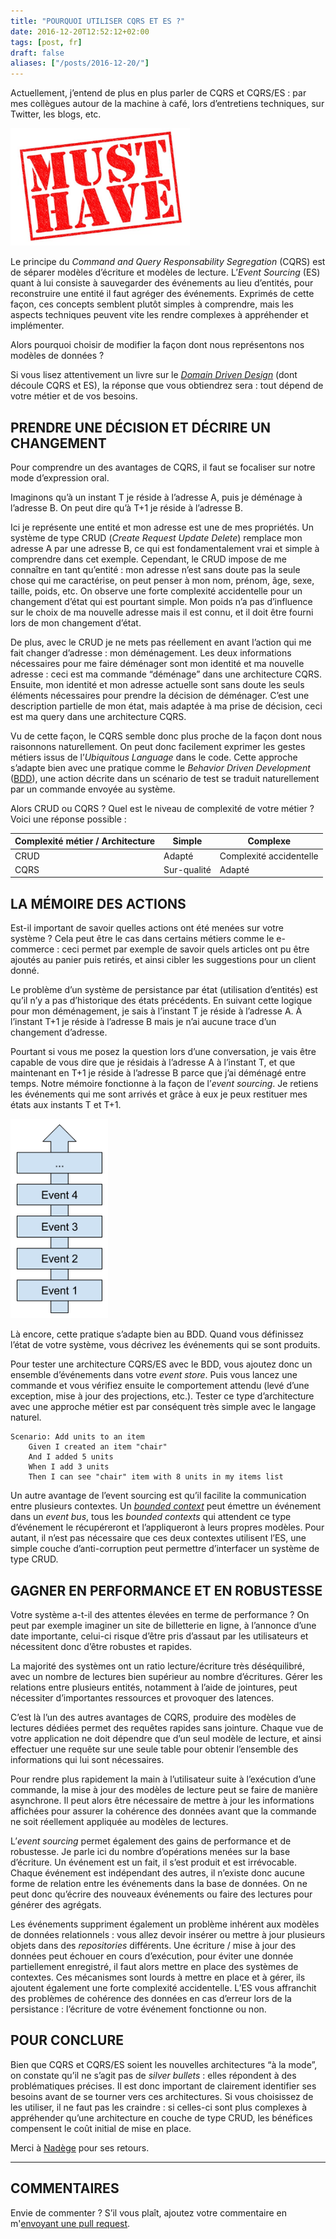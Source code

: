 ```yaml
---
title: "POURQUOI UTILISER CQRS ET ES ?"
date: 2016-12-20T12:52:12+02:00
tags: [post, fr]
draft: false
aliases: ["/posts/2016-12-20/"]
---
```


Actuellement, j’entend de plus en plus parler de CQRS et CQRS/ES&nbsp;: par mes collègues autour de la machine à café, lors d’entretiens techniques, sur Twitter, les blogs, etc.

![Tampon "Must have"](1.png)

Le principe du *Command and Query Responsability Segregation* (CQRS) est de séparer modèles d’écriture et modèles de lecture. L’*Event Sourcing* (ES) quant à lui consiste à sauvegarder des événements au lieu d’entités, pour reconstruire une entité il faut agréger des événements. Exprimés de cette façon, ces concepts semblent plutôt simples à comprendre, mais les aspects techniques peuvent vite les rendre complexes à appréhender et implémenter.

Alors pourquoi choisir de modifier la façon dont nous représentons nos modèles de données&nbsp;?

Si vous lisez attentivement un livre sur le *[Domain Driven Design](https://en.wikipedia.org/wiki/Domain-driven_design)* (dont découle CQRS et ES), la réponse que vous obtiendrez sera&nbsp;: tout dépend de votre métier et de vos besoins.

## PRENDRE UNE DÉCISION ET DÉCRIRE UN CHANGEMENT

Pour comprendre un des avantages de CQRS, il faut se focaliser sur notre mode d’expression oral.

Imaginons qu’à un instant T je réside à l’adresse A, puis je déménage à l’adresse B. On peut dire qu’à T+1 je réside à l’adresse B.

Ici je représente une entité et mon adresse est une de mes propriétés. Un système de type CRUD (*Create Request Update Delete*) remplace mon adresse A par une adresse B, ce qui est fondamentalement vrai et simple à comprendre dans cet exemple. Cependant, le CRUD impose de me connaître en tant qu’entité&nbsp;: mon adresse n’est sans doute pas la seule chose qui me caractérise, on peut penser à mon nom, prénom, âge, sexe, taille, poids, etc. On observe une forte complexité accidentelle pour un changement d’état qui est pourtant simple. Mon poids n’a pas d’influence sur le choix de ma nouvelle adresse mais il est connu, et il doit être fourni lors de mon changement d’état.

De plus, avec le CRUD je ne mets pas réellement en avant l’action qui me fait changer d’adresse&nbsp;: mon déménagement. Les deux informations nécessaires pour me faire déménager sont mon identité et ma nouvelle adresse&nbsp;: ceci est ma commande “déménage” dans une architecture CQRS. Ensuite, mon identité et mon adresse actuelle sont sans doute les seuls éléments nécessaires pour prendre la décision de déménager. C’est une description partielle de mon état, mais adaptée à ma prise de décision, ceci est ma query dans une architecture CQRS.

Vu de cette façon, le CQRS semble donc plus proche de la façon dont nous raisonnons naturellement. On peut donc facilement exprimer les gestes métiers issus de l’*Ubiquitous Language* dans le code. Cette approche s’adapte bien avec une pratique comme le *Behavior Driven Development* ([BDD](https://fr.wikipedia.org/wiki/Behavior_driven_development)), une action décrite dans un scénario de test se traduit naturellement par un commande envoyée au système.

Alors CRUD ou CQRS&nbsp;? Quel est le niveau de complexité de votre métier&nbsp;? Voici une réponse possible&nbsp;:

| Complexité métier / Architecture | Simple | Complexe |
| - | - | - |
| CRUD | Adapté | Complexité accidentelle |
| CQRS | Sur-qualité | Adapté |

## LA MÉMOIRE DES ACTIONS

Est-il important de savoir quelles actions ont été menées sur votre système&nbsp;? Cela peut être le cas dans certains métiers comme le e-commerce&nbsp;: ceci permet par exemple de savoir quels articles ont pu être ajoutés au panier puis retirés, et ainsi cibler les suggestions pour un client donné.

Le problème d’un système de persistance par état (utilisation d’entités) est qu’il n’y a pas d’historique des états précédents. En suivant cette logique pour mon déménagement, je sais à l’instant T je réside à l’adresse A. À l’instant T+1 je réside à l’adresse B mais je n’ai aucune trace d’un changement d’adresse.

Pourtant si vous me posez la question lors d’une conversation, je vais être capable de vous dire que je résidais à l’adresse A à l’instant T, et que maintenant en T+1 je réside à l’adresse B parce que j’ai déménagé entre temps. Notre mémoire fonctionne à la façon de l’*event sourcing*. Je retiens les événements qui me sont arrivés et grâce à eux je peux restituer mes états aux instants T et T+1.

![Pile d'événements](2.png)

Là encore, cette pratique s’adapte bien au BDD. Quand vous définissez l’état de votre système, vous décrivez les événements qui se sont produits.

Pour tester une architecture CQRS/ES avec le BDD, vous ajoutez donc un ensemble d’événements dans votre *event store*. Puis vous lancez une commande et vous vérifiez ensuite le comportement attendu (levé d’une exception, mise à jour des projections, etc.). Tester ce type d’architecture avec une approche métier est par conséquent très simple avec le langage naturel.

```Gherkin
Scenario: Add units to an item
    Given I created an item "chair"
    And I added 5 units
    When I add 3 units
    Then I can see "chair" item with 8 units in my items list
```

Un autre avantage de l’event sourcing est qu’il facilite la communication entre plusieurs contextes. Un *[bounded context](http://martinfowler.com/bliki/BoundedContext.html)* peut émettre un événement dans un *event bus*, tous les *bounded contexts* qui attendent ce type d’événement le récupéreront et l’appliqueront à leurs propres modèles. Pour autant, il n’est pas nécessaire que ces deux contextes utilisent l’ES, une simple couche d’anti-corruption peut permettre d’interfacer un système de type CRUD.

## GAGNER EN PERFORMANCE ET EN ROBUSTESSE

Votre système a-t-il des attentes élevées en terme de performance&nbsp;? On peut par exemple imaginer un site de billetterie en ligne, à l’annonce d’une date importante, celui-ci risque d’être pris d’assaut par les utilisateurs et nécessitent donc d’être robustes et rapides.

La majorité des systèmes ont un ratio lecture/écriture très déséquilibré, avec un nombre de lectures bien supérieur au nombre d’écritures. Gérer les relations entre plusieurs entités, notamment à l’aide de jointures, peut nécessiter d’importantes ressources et provoquer des latences.

C’est là l’un des autres avantages de CQRS, produire des modèles de lectures dédiées permet des requêtes rapides sans jointure. Chaque vue de votre application ne doit dépendre que d’un seul modèle de lecture, et ainsi effectuer une requête sur une seule table pour obtenir l’ensemble des informations qui lui sont nécessaires.

Pour rendre plus rapidement la main à l’utilisateur suite à l’exécution d’une commande, la mise à jour des modèles de lecture peut se faire de manière asynchrone. Il peut alors être nécessaire de mettre à jour les informations affichées pour assurer la cohérence des données avant que la commande ne soit réellement appliquée au modèles de lectures.

L’*event sourcing* permet également des gains de performance et de robustesse. Je parle ici du nombre d’opérations menées sur la base d’écriture. Un événement est un fait, il s’est produit et est irrévocable. Chaque événement est indépendant des autres, il n’existe donc aucune forme de relation entre les événements dans la base de données. On ne peut donc qu’écrire des nouveaux événements ou faire des lectures pour générer des agrégats.

Les événements suppriment également un problème inhérent aux modèles de données relationnels&nbsp;: vous allez devoir insérer ou mettre à jour plusieurs objets dans des *repositories* différents. Une écriture / mise à jour des données peut échouer en cours d’exécution, pour éviter une donnée partiellement enregistré, il faut alors mettre en place des systèmes de contextes. Ces mécanismes sont lourds à mettre en place et à gérer, ils ajoutent également une forte complexité accidentelle. L’ES vous affranchit des problèmes de cohérence des données en cas d’erreur lors de la persistance&nbsp;: l’écriture de votre événement fonctionne ou non.

## POUR CONCLURE

Bien que CQRS et CQRS/ES soient les nouvelles architectures “à la mode”, on constate qu’il ne s’agit pas de *silver bullets*&nbsp;: elles répondent à des problématiques précises. Il est donc important de clairement identifier ses besoins avant de se tourner vers ces architectures. Si vous choisissez de les utiliser, il ne faut pas les craindre&nbsp;: si celles-ci sont plus complexes à appréhender qu’une architecture en couche de type CRUD, les bénéfices compensent le coût initial de mise en place.

Merci à [Nadège](https://twitter.com/nadegerouelle) pour ses retours.

---

## COMMENTAIRES

<!--Ajoutez votre commentaire ici-->

Envie de commenter ? S’il vous plaît, ajoutez votre commentaire en m'[envoyant une pull request](https://github.com/RomainTrm/Blog?tab=readme-ov-file#how-to-comment).
